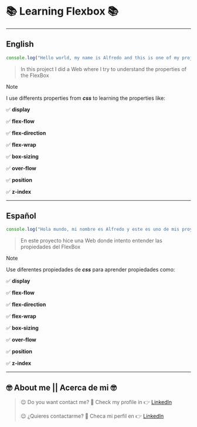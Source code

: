# :books: Learning Flexbox :books: #

---
## English
```javascript
console.log("Hello world, my name is Alfredo and this is one of my projects"); 

```
> In this project I did a Web where I try to understand the properties of the FlexBox

>[!NOTE]
>I use differents properties from ***css*** to learning the properties like:
>
>:white_check_mark: **display**
>
>:white_check_mark: **flex-flow**
>
>:white_check_mark: **flex-direction**
>
>:white_check_mark: **flex-wrap**
>
>:white_check_mark: **box-sizing**
>
>:white_check_mark: **over-flow**
>
>:white_check_mark: **position**
>
>:white_check_mark: **z-index**

---

## Español
```javascript
console.log("Hola mundo, mi nombre es Alfredo y este es uno de mis proyectos"); 

```
> En este proyecto hice una Web donde intento entender las propiedades del FlexBox

> [!NOTE]
> Use diferentes propiedades de ***css*** para aprender propiedades como:
>
> :white_check_mark: **display**
>
> :white_check_mark: **flex-flow**
>
> :white_check_mark: **flex-direction**
>
> :white_check_mark: **flex-wrap**
>
> :white_check_mark: **box-sizing**
>
> :white_check_mark: **over-flow**
>
> :white_check_mark: **position**
>
> :white_check_mark: **z-index**

---

## :nerd_face: **About me** || **Acerca de mi** :nerd_face: ##

> :wink: Do you want contact me? :eyes: Check my profile in :point_right: [LinkedIn](https://www.linkedin.com/in/alfredo-rodríguez-orenday-73a14a215/ "Alfredo Rdz O")  
>
> :wink: ¿Quieres contactarme? :eyes: Checa mi perfil en :point_right: [LinkedIn](https://www.linkedin.com/in/alfredo-rodríguez-orenday-73a14a215/ "Alfredo Rdz O") 
